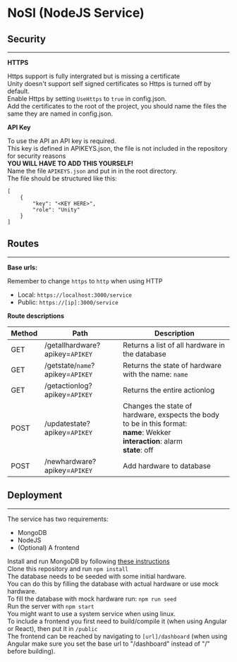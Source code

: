 # NoSI (NodeJS Service)

## Security
---
**HTTPS**

Https support is fully intergrated but is missing a certificate <br>
Unity doesn't support self signed certificates so Https is turned off by default.<br>
Enable Https by setting ``UseHttps`` to ``true`` in config.json.<br>
Add the certificates to the root of the project, you should name the files the same they are named in config.json. 

**API Key**

To use the API an API key is required.<br>
This key is defined in APIKEYS.json, the file is not included in the repository for security reasons<br>**YOU WILL HAVE TO ADD THIS YOURSELF!**<br>
Name the file ``APIKEYS.json`` and put in in the root directory.<br>
The file should be structured like this:
```
[
    {
        "key": "<KEY HERE>",
        "role": "Unity"
    }
]
```

## Routes
---
**Base urls:**

Remember to change ``https`` to ``http`` when using HTTP
- Local: ``https://localhost:3000/service``
- Public: ``https://[ip]:3000/service``

**Route descriptions**

| Method | Path | Description |
| -------- | ------ | ------------- |
| GET | /getallhardware?apikey=``APIKEY`` | Returns a list of all hardware in the database |
| GET | /getstate/``name``?apikey=``APIKEY`` | Returns the state of hardware with the name: ``name`` |
| GET | /getactionlog?apikey=``APIKEY`` | Returns the entire actionlog |
| POST | /updatestate?apikey=``APIKEY`` | Changes the state of hardware, exspects the body to be in this format:<br>**name**: Wekker<br>**interaction**: alarm<br>**state**: off |
| POST | /newhardware?apikey=``APIKEY`` | Add hardware to database |


## Deployment
---
The service has two requirements:
- MongoDB
- NodeJS
- (Optional) A frontend

Install and run MongoDB by following [these instructions](https://docs.mongodb.com/manual/installation/)<br>
Clone this repository and run ``npm install``<br>
The database needs to be seeded with some initial hardware.<br>
You can do this by filling the database with actual hardware or use mock hardware.<br>
To fill the database with mock hardware run: ``npm run seed``<br>
Run the server with ``npm start``<br>
You might want to use a system service when using linux.<br>
To include a frontend you first need to build/compile it (when using Angular or React), then put it in ``/public`` <br>
The frontend can be reached by navigating to ``[url]/dashboard`` (when using Angular make sure you set the base url to "/dashboard" instead of "/" before building).
